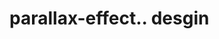 # parallax-effect.. desgin                                                                                                                                                                                                                                                                                                                                                                
